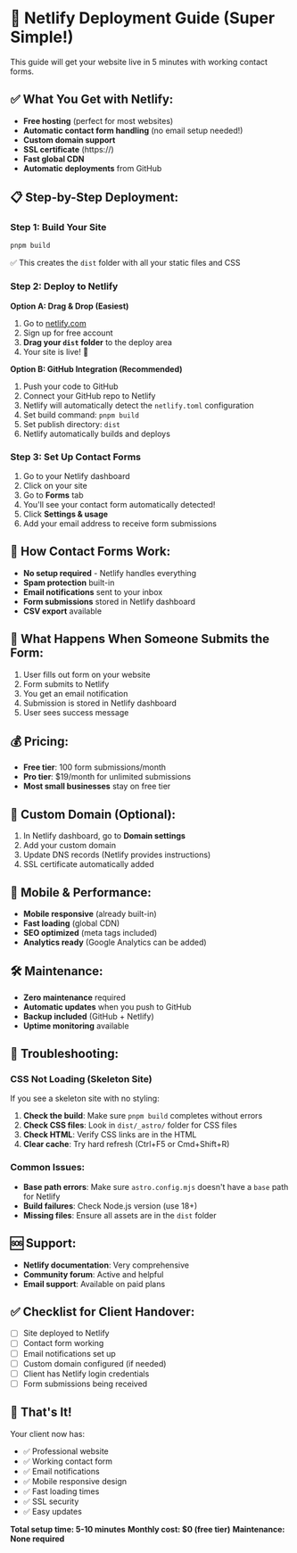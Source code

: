 # 🚀 Netlify Deployment Guide (Super Simple!)

This guide will get your website live in 5 minutes with working contact forms.

## ✅ What You Get with Netlify:

- **Free hosting** (perfect for most websites)
- **Automatic contact form handling** (no email setup needed!)
- **Custom domain support**
- **SSL certificate** (https://)
- **Fast global CDN**
- **Automatic deployments** from GitHub

## 📋 Step-by-Step Deployment:

### Step 1: Build Your Site
```bash
pnpm build
```
✅ This creates the `dist` folder with all your static files and CSS

### Step 2: Deploy to Netlify

**Option A: Drag & Drop (Easiest)**
1. Go to [netlify.com](https://netlify.com)
2. Sign up for free account
3. **Drag your `dist` folder** to the deploy area
4. Your site is live! 🎉

**Option B: GitHub Integration (Recommended)**
1. Push your code to GitHub
2. Connect your GitHub repo to Netlify
3. Netlify will automatically detect the `netlify.toml` configuration
4. Set build command: `pnpm build`
5. Set publish directory: `dist`
6. Netlify automatically builds and deploys

### Step 3: Set Up Contact Forms

1. Go to your Netlify dashboard
2. Click on your site
3. Go to **Forms** tab
4. You'll see your contact form automatically detected!
5. Click **Settings & usage**
6. Add your email address to receive form submissions

## 📧 How Contact Forms Work:

- **No setup required** - Netlify handles everything
- **Spam protection** built-in
- **Email notifications** sent to your inbox
- **Form submissions** stored in Netlify dashboard
- **CSV export** available

## 🎯 What Happens When Someone Submits the Form:

1. User fills out form on your website
2. Form submits to Netlify
3. You get an email notification
4. Submission is stored in Netlify dashboard
5. User sees success message

## 💰 Pricing:

- **Free tier**: 100 form submissions/month
- **Pro tier**: $19/month for unlimited submissions
- **Most small businesses** stay on free tier

## 🔧 Custom Domain (Optional):

1. In Netlify dashboard, go to **Domain settings**
2. Add your custom domain
3. Update DNS records (Netlify provides instructions)
4. SSL certificate automatically added

## 📱 Mobile & Performance:

- **Mobile responsive** (already built-in)
- **Fast loading** (global CDN)
- **SEO optimized** (meta tags included)
- **Analytics ready** (Google Analytics can be added)

## 🛠️ Maintenance:

- **Zero maintenance** required
- **Automatic updates** when you push to GitHub
- **Backup included** (GitHub + Netlify)
- **Uptime monitoring** available

## 🔧 Troubleshooting:

### **CSS Not Loading (Skeleton Site)**
If you see a skeleton site with no styling:
1. **Check the build**: Make sure `pnpm build` completes without errors
2. **Check CSS files**: Look in `dist/_astro/` folder for CSS files
3. **Check HTML**: Verify CSS links are in the HTML
4. **Clear cache**: Try hard refresh (Ctrl+F5 or Cmd+Shift+R)

### **Common Issues:**
- **Base path errors**: Make sure `astro.config.mjs` doesn't have a `base` path for Netlify
- **Build failures**: Check Node.js version (use 18+)
- **Missing files**: Ensure all assets are in the `dist` folder

## 🆘 Support:

- **Netlify documentation**: Very comprehensive
- **Community forum**: Active and helpful
- **Email support**: Available on paid plans

## ✅ Checklist for Client Handover:

- [ ] Site deployed to Netlify
- [ ] Contact form working
- [ ] Email notifications set up
- [ ] Custom domain configured (if needed)
- [ ] Client has Netlify login credentials
- [ ] Form submissions being received

## 🎉 That's It!

Your client now has:
- ✅ Professional website
- ✅ Working contact form
- ✅ Email notifications
- ✅ Mobile responsive design
- ✅ Fast loading times
- ✅ SSL security
- ✅ Easy updates

**Total setup time: 5-10 minutes**
**Monthly cost: $0 (free tier)**
**Maintenance: None required**
